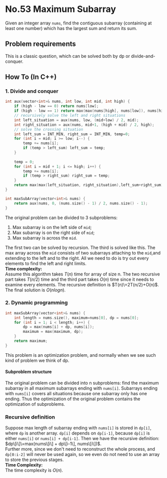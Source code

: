 No.53 Maximum Subarray
=========
Given an integer array `nums`, find the contiguous subarray (containing at least one number) which has the largest sum and return its sum.  
## Problem requirements
  
This is a classic question, which can be solved both by dp or divide-and-conquer.  

## How To (In C++)
### 1. Divide and conquer
```C++
int aux(vector<int>& nums, int low, int mid, int high) {
	if (high - low == 0) return nums[low];
	if (high - low == 1) return max(max(nums[high], nums[low]), nums[high] + nums[low]);
	// recursively solve the left and right situations
	int left_situation = aux(nums, low, (mid+low) / 2, mid);
	int right_situation = aux(nums, mid+1, (high + mid) / 2, high);
	// solve the crossing situation
	int left_sum = INT_MIN, right_sum = INT_MIN, temp=0;
	for (int i = mid; i >= low; i--) {
		temp += nums[i];
		if (temp > left_sum) left_sum = temp;
	}
	
	temp = 0;
	for (int i = mid + 1; i <= high; i++) {
		temp += nums[i];
		if (temp > right_sum) right_sum = temp;
	}
	return max(max(left_situation, right_situation),left_sum+right_sum);
}

int maxSubArray(vector<int>& nums) {
	return aux(nums, 0, (nums.size() - 1) / 2, nums.size() - 1);
}
```
The original problem can be divided to 3 subproblems:  
1. Max subarray is on the left side of `mid`;  
2. Max subarray is on the right side of `mid`;  
3. Max subarray is across the `mid`.  
  
The first two can be solved by recursion. The third is solved like this. The max array across the `mid` consists of two subarrays attaching to the `mid`,and extending to the left and to the right. All we need to do is try out every elements to find the left and right limits.  
**Time complexity:**  
Assume this algorithm takes $T(n)$ time for array of size n. The two recursive part takes $T(n/2)$ time and the third part takes $O(n)$ time since it needs to examine every elements. The recursive definition is $T(n)\=2T(n/2)+O(n)$. The final solution is $O(nlogn)$.  

### 2. Dynamic programming  
```C++
int maxSubArray(vector<int>& nums) {
	int length = nums.size(), maximum=nums[0], dp = nums[0];
	for (int i = 1; i < length; i++) {
		dp = max(nums[i] + dp, nums[i]);
		maximum = max(maximum, dp);
	}
	return maximum;
}
```
This problem is an optimization problem, and normally when we see such kind of problem we think of dp.  
#### Subproblem structure
The original problem can be divided into n subproblems: find the maximum subarray in all maximum subarrays ending with `nums[i]`. Subarrays ending with `nums[i]` covers all situations because one subarray only has one ending. Thus the optimization of the original problem contains the optimization of subproblems.
### Recursive definition
Suppose max length of subarray ending with `nums[i]` is stored in `dp[i]`, where `dp` is another array. `dp[i]` depends on `dp[i-1]`, because `dp[i]` is either `nums[i]` or `nums[i] + dp[i-1]`. Then we have the recursive definition: $dp\[i\]\=max(nums\[i\] + dp\[i-1\], nums\[i\])$.  
Further more, since we don't need to reconstruct the whole process, and `dp[0:i-2]` will never be used again, so we even do not need to use an array to store the previous stages.  
**Time Complexity:**  
The time complexity is $O(n)$.

